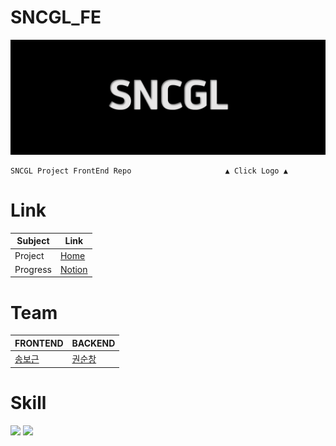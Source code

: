 # **SNCGL_FE**
[![Logo](./CI/Logo.png)](http://3.37.36.107:3000/)
```
SNCGL Project FrontEnd Repo                     ▲ Click Logo ▲
```
# Link
|Subject|Link|
|------|---|
|Project|[Home](https://sncgl.notion.site/226b43d50db74205ac2c814c3328135e)|
|Progress|[Notion](https://sncgl.notion.site/67fa8db1054848ee99f9bfe6009d4772?v=4ebf96724f4f46819456ca96d04f9969)|

# Team
|FRONTEND|BACKEND|
|------|---|
|[송보근](https://github.com/boguensong)|[권순창](https://github.com/kwonsc)|


# Skill
<img src="https://img.shields.io/badge/React-61DAFB?style=for-the-badge&logo=React&logoColor=white">
<img src="https://img.shields.io/badge/Bootstrap-7952B3?style=for-the-badge&logo=Bootstrap&logoColor=white">